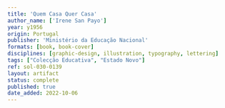 ```yaml
---
title: 'Quem Casa Quer Casa'
author_name: ['Irene San Payo']
year: y1956
origin: Portugal
publisher: 'Ministério da Educação Nacional'
formats: [book, book-cover]
disciplines: [graphic-design, illustration, typography, lettering]
tags: ["Colecção Educativa", "Estado Novo"]
ref: sol-030-0139
layout: artifact
status: complete
published: true
date_added: 2022-10-06
---
```

